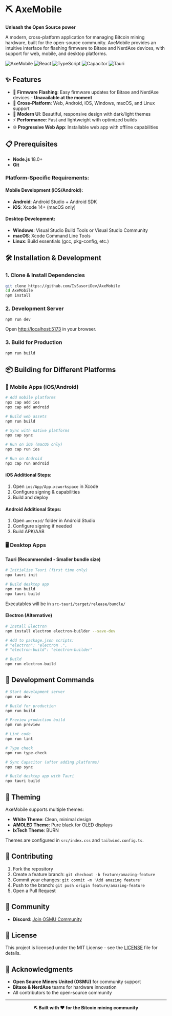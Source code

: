# ⛏️ AxeMobile

**Unleash the Open Source power**

A modern, cross-platform application for managing Bitcoin mining hardware, built for the open-source community. AxeMobile provides an intuitive interface for flashing firmware to Bitaxe and NerdAxe devices, with support for web, mobile, and desktop platforms.

![AxeMobile](https://img.shields.io/badge/Platform-Web%20%7C%20Android%20%7C%20iOS%20%7C%20Windows%20%7C%20macOS%20%7C%20Linux-blue)
![React](https://img.shields.io/badge/React-18.3.1-61DAFB?logo=react)
![TypeScript](https://img.shields.io/badge/TypeScript-5.0+-3178C6?logo=typescript)
![Capacitor](https://img.shields.io/badge/Capacitor-6.0+-119EFF?logo=capacitor)
![Tauri](https://img.shields.io/badge/Tauri-2.0+-FFC131?logo=tauri)

## ✨ Features

- 🔧 **Firmware Flashing**: Easy firmware updates for Bitaxe and NerdAxe devices - **Unavailable at the moment**
- 📱 **Cross-Platform**: Web, Android, iOS, Windows, macOS, and Linux support
- 🎨 **Modern UI**: Beautiful, responsive design with dark/light themes
- ⚡ **Performance**: Fast and lightweight with optimized builds
- 🌐 **Progressive Web App**: Installable web app with offline capabilities

## 📋 Prerequisites

- **Node.js** 18.0+ 
- **Git**

### Platform-Specific Requirements:

#### Mobile Development (iOS/Android):
- **Android**: Android Studio + Android SDK
- **iOS**: Xcode 14+ (macOS only)

#### Desktop Development:
- **Windows**: Visual Studio Build Tools or Visual Studio Community
- **macOS**: Xcode Command Line Tools
- **Linux**: Build essentials (gcc, pkg-config, etc.)

## 🛠️ Installation & Development

### 1. Clone & Install Dependencies

```bash
git clone https://github.com/IsSasoriDev/AxeMobile
cd AxeMobile
npm install
```

### 2. Development Server

```bash
npm run dev
```

Open [http://localhost:5173](http://localhost:5173) in your browser.

### 3. Build for Production

```bash
npm run build
```

## 📦 Building for Different Platforms

### 📱 Mobile Apps (iOS/Android)

```bash
# Add mobile platforms
npx cap add ios
npx cap add android

# Build web assets
npm run build

# Sync with native platforms
npx cap sync

# Run on iOS (macOS only)
npx cap run ios

# Run on Android
npx cap run android
```

#### iOS Additional Steps:
1. Open `ios/App/App.xcworkspace` in Xcode
2. Configure signing & capabilities
3. Build and deploy

#### Android Additional Steps:
1. Open `android/` folder in Android Studio
2. Configure signing if needed
3. Build APK/AAB

### 🖥️ Desktop Apps

#### Tauri (Recommended - Smaller bundle size)

```bash
# Initialize Tauri (first time only)
npx tauri init

# Build desktop app
npm run build
npx tauri build
```

Executables will be in `src-tauri/target/release/bundle/`

#### Electron (Alternative)

```bash
# Install Electron
npm install electron electron-builder --save-dev

# Add to package.json scripts:
# "electron": "electron .",
# "electron-build": "electron-builder"

# Build
npm run electron-build
```

## 🧪 Development Commands

```bash
# Start development server
npm run dev

# Build for production
npm run build

# Preview production build
npm run preview

# Lint code
npm run lint

# Type check
npm run type-check

# Sync Capacitor (after adding platforms)
npx cap sync

# Build desktop app with Tauri
npx tauri build
```
## 🎨 Theming

AxeMobile supports multiple themes:
- **White Theme**: Clean, minimal design
- **AMOLED Theme**: Pure black for OLED displays
- **IxTech Theme**: BURN

Themes are configured in `src/index.css` and `tailwind.config.ts`.

## 🤝 Contributing

1. Fork the repository
2. Create a feature branch: `git checkout -b feature/amazing-feature`
3. Commit your changes: `git commit -m 'Add amazing feature'`
4. Push to the branch: `git push origin feature/amazing-feature`
5. Open a Pull Request

## 🔗 Community

- **Discord**: [Join OSMU Community](https://discord.com/invite/osmu)

## 📄 License

This project is licensed under the MIT License - see the [LICENSE](LICENSE) file for details.

## 🙏 Acknowledgments

- **Open Source Miners United (OSMU)** for community support
- **Bitaxe & NerdAxe** teams for hardware innovation
- All contributors to the open-source community

---

<div align="center">
  <strong>⛏️ Built with ❤️ for the Bitcoin mining community</strong>
</div>
